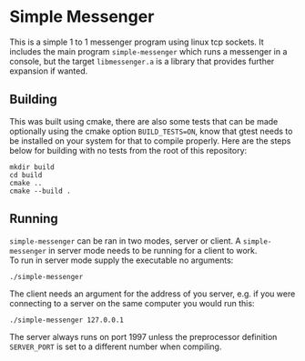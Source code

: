 # Simple Messenger
This is a simple 1 to 1 messenger program using linux tcp sockets. It includes the main program `simple-messenger` which runs a messenger in a console, but the target `libmessenger.a` is a library that provides further expansion if wanted.

## Building
This was built using cmake, there are also some tests that can be made optionally using the cmake option `BUILD_TESTS=ON`, know that gtest needs to be installed on your system for that to compile properly. Here are the steps below for building with no tests from the root of this repository:
```
mkdir build
cd build
cmake ..
cmake --build .
```

## Running
`simple-messenger` can be ran in two modes, server or client. A `simple-messenger` in server mode needs to be running for a client to work.  
To run in server mode supply the executable no arguments:
```
./simple-messenger
```
The client needs an argument for the address of you server, e.g. if you were connecting to a server on the same computer you would run this:
```
./simple-messenger 127.0.0.1
```
The server always runs on port 1997 unless the preprocessor definition `SERVER_PORT` is set to a different number when compiling.